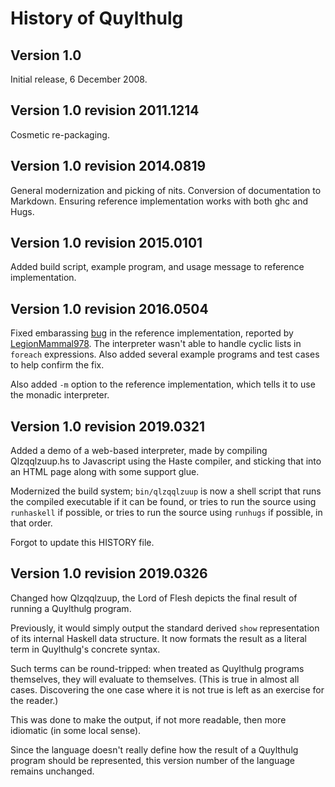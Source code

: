 History of Quylthulg
====================

Version 1.0
-----------

Initial release, 6 December 2008.

Version 1.0 revision 2011.1214
------------------------------

Cosmetic re-packaging.

Version 1.0 revision 2014.0819
------------------------------

General modernization and picking of nits.  Conversion of documentation to
Markdown.  Ensuring reference implementation works with both ghc and Hugs.

Version 1.0 revision 2015.0101
------------------------------

Added build script, example program, and usage message to reference
implementation.

Version 1.0 revision 2016.0504
------------------------------

Fixed embarassing [bug](https://github.com/catseye/Quylthulg/issues/1) in
the reference implementation, reported by [LegionMammal978](https://github.com/LegionMammal978).
The interpreter wasn't able to handle cyclic lists in `foreach` expressions.
Also added several example programs and test cases to help confirm the fix.

Also added `-m` option to the reference implementation, which tells it to
use the monadic interpreter.

Version 1.0 revision 2019.0321
------------------------------

Added a demo of a web-based interpreter, made by compiling Qlzqqlzuup.hs
to Javascript using the Haste compiler, and sticking that into an HTML
page along with some support glue.

Modernized the build system; `bin/qlzqqlzuup` is now a shell script that
runs the compiled executable if it can be found, or tries to run the source
using `runhaskell` if possible, or tries to run the source using `runhugs`
if possible, in that order.

Forgot to update this HISTORY file.

Version 1.0 revision 2019.0326
------------------------------

Changed how Qlzqqlzuup, the Lord of Flesh depicts the final result of
running a Quylthulg program.

Previously, it would simply output the standard derived `show`
representation of its internal Haskell data structure.  It now formats the
result as a literal term in Quylthulg's concrete syntax.

Such terms can be round-tripped: when treated as Quylthulg programs themselves,
they will evaluate to themselves.  (This is true in almost all cases.
Discovering the one case where it is not true is left as an exercise for the
reader.)

This was done to make the output, if not more readable, then more idiomatic
(in some local sense).

Since the language doesn't really define how the result of a Quylthulg
program should be represented, this version number of the language remains
unchanged.
